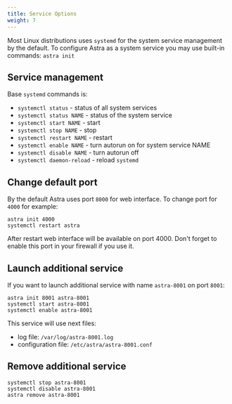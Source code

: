 ```yaml
---
title: Service Options
weight: 7
---
```


Most Linux distributions uses `systemd` for the system service management by the default.
To configure Astra as a system service you may use built-in commands: `astra init`

## Service management

Base `systemd` commands is:

- `systemctl status` - status of all system services
- `systemctl status NAME` - status of the system service
- `systemctl start NAME` - start
- `systemctl stop NAME` - stop
- `systemctl restart NAME` - restart
- `systemctl enable NAME` - turn autorun on for system service NAME
- `systemctl disable NAME` - turn autorun off
- `systemctl daemon-reload` - reload `systemd`

## Change default port

By the default Astra uses port `8000` for web interface. To change port for `4000` for example:

```
astra init 4000
systemctl restart astra
```

After restart web interface will be available on port 4000.
Don't forget to enable this port in your firewall if you use it.

## Launch additional service

If you want to launch additional service with name `astra-8001` on port `8001`:

```
astra init 8001 astra-8001
systemctl start astra-8001
systemctl enable astra-8001
```

This service will use next files:

- log file: `/var/log/astra-8001.log`
- configuration file: `/etc/astra/astra-8001.conf`

## Remove additional service

```
systemctl stop astra-8001
systemctl disable astra-8001
astra remove astra-8001
```
